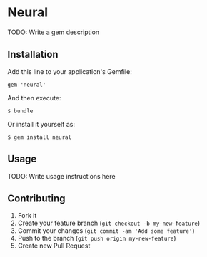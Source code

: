 # Neural

TODO: Write a gem description

## Installation

Add this line to your application's Gemfile:

    gem 'neural'

And then execute:

    $ bundle

Or install it yourself as:

    $ gem install neural

## Usage

TODO: Write usage instructions here

## Contributing

1. Fork it
2. Create your feature branch (`git checkout -b my-new-feature`)
3. Commit your changes (`git commit -am 'Add some feature'`)
4. Push to the branch (`git push origin my-new-feature`)
5. Create new Pull Request
